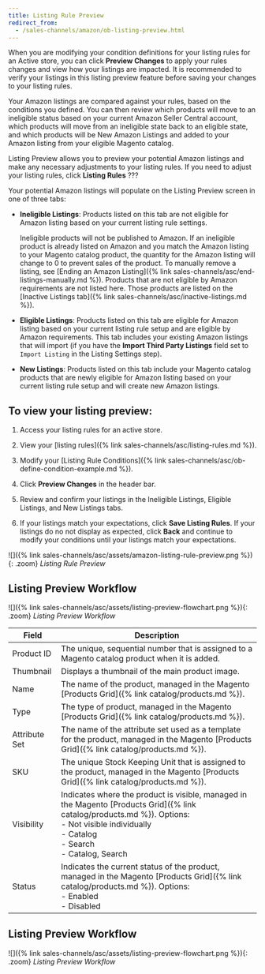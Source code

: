 ```yaml
---
title: Listing Rule Preview
redirect_from:
  - /sales-channels/amazon/ob-listing-preview.html
---
```


When you are modifying your condition definitions for your listing rules for an Active store, you can click **Preview Changes** to apply your rules changes and view how your listings are impacted. It is recommended to verify your listings in this listing preview feature before saving your changes to your listing rules.

Your Amazon listings are compared against your rules, based on the conditions you defined. You can then review which products will move to an ineligible status based on your current Amazon Seller Central account, which products will move from an ineligible state back to an eligible state, and which products will be New Amazon Listings and added to your Amazon listing from your eligible Magento catalog.

Listing Preview allows you to preview your potential Amazon listings and make any necessary adjustments to your listing rules. If you need to adjust your listing rules, click **Listing Rules** ???

Your potential Amazon listings will populate on the Listing Preview screen in one of three tabs:

- **Ineligible Listings**: Products listed on this tab are not eligible for Amazon listing based on your current listing rule settings.

   Ineligible products will not be published to Amazon. If an ineligible product is already listed on Amazon and you match the Amazon listing to your Magento catalog product, the quantity for the Amazon listing will change to 0 to prevent sales of the product. To manually remove a listing, see [Ending an Amazon Listing]({% link sales-channels/asc/end-listings-manually.md %}). Products that are not eligible by Amazon requirements are not listed here. Those products are listed on the [Inactive Listings tab]({% link sales-channels/asc/inactive-listings.md %}).

- **Eligible Listings**: Products listed on this tab are eligible for Amazon listing based on your current listing rule setup and are eligible by Amazon requirements. This tab includes your existing Amazon listings that will import (if you have the **Import Third Party Listings** field set to `Import Listing` in the Listing Settings step).

- **New Listings**: Products listed on this tab include your Magento catalog products that are newly eligible for Amazon listing based on your current listing rule setup and will create new Amazon listings.

## To view your listing preview:

1. Access your listing rules for an active store.

1. View your [listing rules]({% link sales-channels/asc/listing-rules.md %}).

1. Modify your [Listing Rule Conditions]({% link sales-channels/asc/ob-define-condition-example.md %}).

1. Click **Preview Changes** in the header bar.

1. Review and confirm your listings in the Ineligible Listings, Eligible Listings, and New Listings tabs.

1. If your listings match your expectations, click **Save Listing Rules**. If your listings do no not display as expected, click **Back** and continue to modify your conditions until your listings match your expectations.

![]({% link sales-channels/asc/assets/amazon-listing-rule-preview.png %}){: .zoom}
_Listing Rule Preview_

## Listing Preview Workflow

![]({% link sales-channels/asc/assets/listing-preview-flowchart.png %}){: .zoom}
_Listing Preview Workflow_

|Field|Description|
|--- |--- |
|Product ID |The unique, sequential number that is assigned to a Magento catalog product when it is added. |
|Thumbnail |Displays a thumbnail of the main product image. |
|Name |The name of the product, managed in the Magento [Products Grid]({% link catalog/products.md %}). |
|Type |The type of product, managed in the Magento [Products Grid]({% link catalog/products.md %}). |
|Attribute Set |The name of the attribute set used as a template for the product, managed in the Magento [Products Grid]({% link catalog/products.md %}). |
|SKU |The unique Stock Keeping Unit that is assigned to the product, managed in the Magento [Products Grid]({% link catalog/products.md %}). |
|Visibility |Indicates where the product is visible, managed in the Magento [Products Grid]({% link catalog/products.md %}). Options:<br/>- Not visible individually<br/>- Catalog<br/>- Search<br/>- Catalog, Search |
|Status |Indicates the current status of the product, managed in the Magento [Products Grid]({% link catalog/products.md %}). Options:<br/>- Enabled<br/>- Disabled |

## Listing Preview Workflow

![]({% link sales-channels/asc/assets/listing-preview-flowchart.png %}){: .zoom}
_Listing Preview Workflow_
